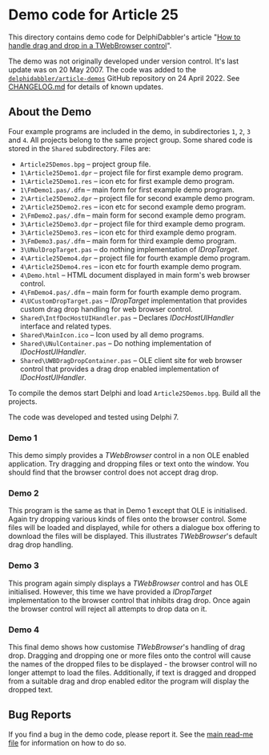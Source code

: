 # Demo code for Article 25

This directory contains demo code for DelphiDabbler's article "[How to handle drag and drop in a TWebBrowser control](https://delphidabbler.com/articles/article-25)".

The demo was not originally developed under version control. It's last update was on 20 May 2007. The code was added to the [`delphidabbler/article-demos`](https://github.com/delphidabbler/article-demos) GitHub repository on 24 April 2022. See [CHANGELOG.md](./CHANGELOG.md) for details of known updates.

## About the Demo

Four example programs are included in the demo, in subdirectories `1`, `2`, `3` and `4`. All projects belong to the same project group. Some shared code is stored in the `Shared` subdirectory. Files are:

* `Article25Demos.bpg` – project group file.
* `1\Article25Demo1.dpr` – project file for first example demo program.
* `1\Article25Demo1.res` – icon etc for first example demo program.
* `1\FmDemo1.pas/.dfm` – main form for first example demo program.
* `2\Article25Demo2.dpr` – project file for second example demo program.
* `2\Article25Demo2.res` – icon etc for second example demo program.
* `2\FmDemo2.pas/.dfm` – main form for second example demo program.
* `3\Article25Demo3.dpr` – project file for third example demo program.
* `3\Article25Demo3.res` – icon etc for third example demo program.
* `3\FmDemo3.pas/.dfm` – main form for third example demo program.
* `3\UNulDropTarget.pas` – do nothing implementation of _IDropTarget_.
* `4\Article25Demo4.dpr` – project file for fourth example demo program.
* `4\Article25Demo4.res` – icon etc for fourth example demo program.
* `4\Demo.html` – HTML document displayed in main form's web browser control.
* `4\FmDemo4.pas/.dfm` – main form for fourth example demo program.
* `4\UCustomDropTarget.pas` – _IDropTarget_ implementation that provides custom drag drop handling for web browser control.
* `Shared\IntfDocHostUIHandler.pas` – Declares _IDocHostUIHandler_ interface and related types.
* `Shared\MainIcon.ico` – Icon used by all demo programs.
* `Shared\UNulContainer.pas` – Do nothing implementation of _IDocHostUIHandler_.
* `Shared\UWBDragDropContainer.pas` – OLE client site for web browser control that provides a drag drop enabled implementation of _IDocHostUIHandler_.

To compile the demos start Delphi and load `Article25Demos.bpg`. Build all the projects.

The code was developed and tested using Delphi 7.

### Demo 1

This demo simply provides a _TWebBrowser_ control in a non OLE enabled application. Try dragging and dropping files or text onto the window. You should find that the browser control does not accept drag drop.

### Demo 2

This program is the same as that in Demo 1 except that OLE is initialised. Again try dropping various kinds of files onto the browser control. Some files will be loaded and displayed, while for others a dialogue box offering to download the files will be displayed. This illustrates _TWebBrowser_'s default drag drop handling.

### Demo 3

This program again simply displays a _TWebBrowser_ control and has OLE initialised. However, this time we have provided a _IDropTarget_ implementation to the browser control that inhibits drag drop. Once again the browser control will reject all attempts to drop data on it.

### Demo 4

This final demo shows how customise _TWebBrowser_'s handling of drag drop. Dragging and dropping one or more files onto the control will cause the names of the dropped files to be displayed - the browser control will no longer attempt to load the files. Additionally, if text is dragged and dropped from a suitable drag and drop enabled editor the program will display the dropped text.

## Bug Reports

If you find a bug in the demo code, please report it. See the [main read-me file](https://github.com/delphidabbler/article-demos/blob/master/README.md#bug-reports) for information on how to do so.
